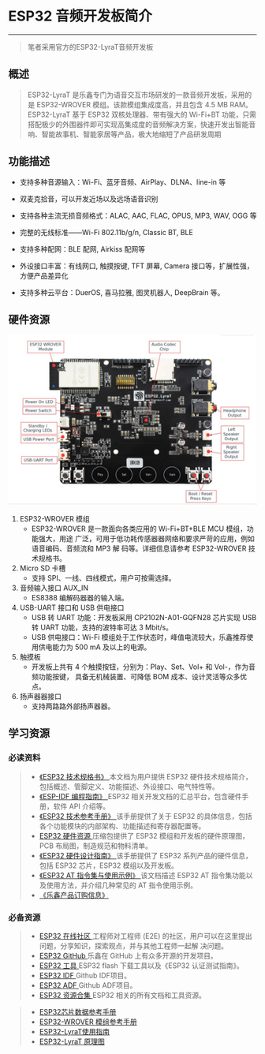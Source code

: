 # ESP32 音频开发板简介 #
---
>笔者采用官方的ESP32-LyraT音频开发板

   
## 概述 ##
>ESP32-LyraT 是乐鑫专门为语音交互市场研发的一款音频开发板，采用的是 ESP32-WROVER 模组。该款模组集成度高，并且包含 4.5 MB RAM。ESP32-LyraT 基于 ESP32 双核处理器、带有强大的 Wi-Fi+BT 功能，只需搭配极少的外围器件即可实现高集成度的音频解决方案，快速开发出智能音响、智能故事机、智能家居等产品，极大地缩短了产品研发周期


## 功能描述 ##

- 支持多种音源输入：Wi-Fi、蓝牙音频、AirPlay、DLNA、line-in 等

- 双麦克拾音，可以开发近场以及远场语音识别

- 支持各种主流无损音频格式：ALAC, AAC, FLAC, OPUS, MP3, WAV, OGG 等

- 完整的无线标准——Wi-Fi 802.11b/g/n, Classic BT, BLE

- 支持多种配网：BLE 配网, Airkiss 配网等

- 外设接口丰富：有线网口, 触摸按键, TFT 屏幕, Camera 接口等，扩展性强，方便产品差异化

- 支持多种云平台：DuerOS, 喜马拉雅, 图灵机器人, DeepBrain 等。


## 硬件资源 ##
![](./kf2.png "开发板")

1. ESP32-WROVER 模组
    - ESP32-WROVER 是一款面向各类应用的 Wi-Fi+BT+BLE MCU 模组，功能强大，用途
广泛，可用于低功耗传感器器网络和要求严苛的应用，例如语音编码、音频流和 MP3 解
码等。详细信息请参考 ESP32-WROVER 技术规格书。
2. Micro SD 卡槽
    - 支持 SPI、一线、四线模式，用户可按需选择。
3. 音频输入接口 AUX_IN
    - ES8388 编解码器器的输入端。
4. USB-UART 接口和 USB 供电接口
    - USB 转 UART 功能：开发板采用 CP2102N-A01-GQFN28 芯片实现 USB 转 UART
功能，支持的波特率可达 3 Mbit/s。
    - USB 供电接口：Wi-Fi 模组处于工作状态时，峰值电流较大，乐鑫推荐使用供电能力为 500 mA 及以上的电源。
5. 触摸板
    - 开发板上共有 4 个触摸按钮，分别为：Play、Set、Vol+ 和 Vol-，作为音频功能按键，
具备无机械装置、可降低 BOM 成本、设计灵活等众多优点。
6. 扬声器器接口 
   - 支持两路路外部扬声器器。


## 学习资源 ##
### 必读资料 ###
>- [《ESP32 技术规格书》 ](https://www.espressif.com/sites/default/files/documentation/esp32_datasheet_cn.pdf)本文档为用户提供 ESP32 硬件技术规格简介，包括概述、管脚定义、功能描述、外设接口、电气特性等。
>- [《ESP-IDF 编程指南》 ](https://docs.espressif.com/projects/esp-idf/zh_CN/latest/index.html)ESP32 相关开发文档的汇总平台，包含硬件手册，软件 API 介绍等。
>- [《ESP32 技术参考手册》 ](https://www.espressif.com/sites/default/files/documentation/esp32_technical_reference_manual_cn.pdf)该手册提供了关于 ESP32 的具体信息，包括各个功能模块的内部架构、功能描述和寄存器配置等。
>- [ESP32 硬件资源 ](https://www.espressif.com/sites/default/files/documentation/esp32_technical_reference_manual_cn.pdf)压缩包提供了 ESP32 模组和开发板的硬件原理图，PCB 布局图，制造规范和物料清单。
>- [《ESP32 硬件设计指南》 ](https://www.espressif.com/sites/default/files/documentation/esp32_hardware_design_guidelines_cn.pdf)该手册提供了 ESP32 系列产品的硬件信息，包括 ESP32 芯片，ESP32 模组以及开发板。
>- [《ESP32 AT 指令集与使用示例》 ](https://www.espressif.com/sites/default/files/documentation/esp32_at_instruction_set_and_examples_cn.pdf)该文档描述 ESP32 AT 指令集功能以及使用方法，并介绍几种常见的 AT 指令使用示例。
>- [《乐鑫产品订购信息》 ](https://www.espressif.com/sites/default/files/documentation/espressif_products_ordering_information_cn.pdf)


### 必备资源 ###
>- [ESP32 在线社区 ](https://www.esp32.com/)工程师对工程师 (E2E) 的社区，用户可以在这里提出问题，分享知识，探索观点，并与其他工程师一起解
决问题。
>- [ESP32 GitHub ](https://github.com/espressif)乐鑫在 GitHub 上有众多开源的开发项目。
>- [ESP32 工具 ](http://www.espressif.com/zh-hans/support/download/other-tools?keys=&field_type_tid%5B%5D=13)ESP32 flash 下载工具以及《ESP32 认证测试指南》。
>- [ESP32 IDF ](https://github.com/espressif/esp-idf)Github IDF项目。
>-  [ESP32 ADF ](https://github.com/espressif/esp-adf)Github ADF项目。
>- [ESP32 资源合集 ](https://www.espressif.com/zh-hans/products/hardware/esp32/resources)ESP32 相关的所有文档和工具资源。

>- [ESP32芯片数据参考手册](https://www.espressif.com/sites/default/files/documentation/esp32_datasheet_cn.pdf)
>- [ESP32-WROVER 模组参考手册](https://www.espressif.com/sites/default/files/documentation/esp32_wrover_datasheet_cn.pdf )
>- [ESP32-LyraT使用指南](https://www.espressif.com/sites/default/files/documentation/esp32-lyrat_user_guide_cn.pdf )
>- [ESP32-LyraT 原理图](https://dl.espressif.com/dl/schematics/esp32-lyrat-v4.3-schematic.pdff )